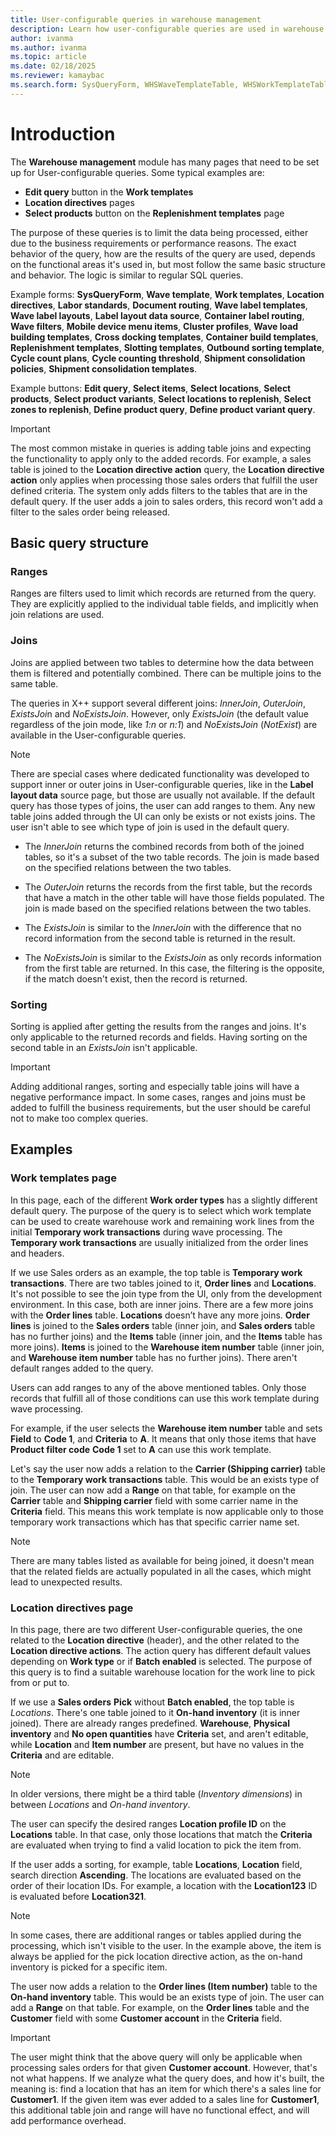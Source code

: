 ```yaml
---
title: User-configurable queries in warehouse management
description: Learn how user-configurable queries are used in warehouse management.
author: ivanma
ms.author: ivanma
ms.topic: article
ms.date: 02/18/2025
ms.reviewer: kamaybac
ms.search.form: SysQueryForm, WHSWaveTemplateTable, WHSWorkTemplateTable, WHSLocDirTable, WHSLaborStandards, WHSDocumentRouting, WHSWaveLabelTemplate, WHSWaveLabelLayout, WHSLabelLayoutDataSource, WHSContainerLabelRouting, WHSWaveFilterTable, WHSRFMenuItem, WHSClusterProfile, WHSLoadBuildTemplate, WHSCrossDockingTemplate, WHSContainerizationTable, WHSReplenishmentTemplates, WHSSlotTemplate, WHSOutboundSortTemplate, WHSCycleCountPlan, WHSCycleCountThreshold, WHSShipConsolidationPolicy, WHSShipConsolidationTemplate
---
```


# Introduction

The **Warehouse management** module has many pages that need to be set up for User-configurable queries. 
Some typical examples are: 
 - **Edit query** button in the **Work templates**
 - **Location directives** pages
 - **Select products** button on the **Replenishment templates** page

The purpose of these queries is to limit the data being processed, either due to the business requirements or performance reasons. The exact behavior of the query, how are the results of the query are used, depends on the functional areas it's used in, but most follow the same basic structure and behavior. The logic is similar to regular SQL queries. 

Example forms:
**SysQueryForm**, **Wave template**, **Work templates**, **Location directives**, **Labor standards**, **Document routing**, **Wave label templates**, **Wave label layouts**, **Label layout data source**, **Container label routing**, **Wave filters**, **Mobile device menu items**, **Cluster profiles**, **Wave load building templates**, **Cross docking templates**, **Container build templates**, **Replenishment templates**, **Slotting templates**, **Outbound sorting template**, **Cycle count plans**, **Cycle counting threshold**, **Shipment consolidation policies**, **Shipment consolidation templates**.

Example buttons:
**Edit query**, **Select items**, **Select locations**, **Select products**, **Select product variants**, **Select locations to replenish**, **Select zones to replenish**, **Define product query**, **Define product variant query**.

> [!IMPORTANT]
> The most common mistake in queries is adding table joins and expecting the functionality to apply only to the added records. For example, a sales table is joined to the **Location directive action** query, the **Location directive action** only applies when processing those sales orders that fulfill the user defined criteria.
> The system only adds filters to the tables that are in the default query. If the user adds a join to sales orders, this record won't add a filter to the sales order being released.

## Basic query structure

### Ranges

Ranges are filters used to limit which records are returned from the query. They are explicitly applied to the individual table fields, and implicitly when join relations are used.

### Joins

Joins are applied between two tables to determine how the data between them is filtered and potentially combined. There can be multiple joins to the same table.

The queries in X++ support several different joins: *InnerJoin*, *OuterJoin*, *ExistsJoi*n and *NoExistsJoin*. However, only *ExistsJoin* (the default value regardless of the join mode, like *1:n* or *n:1*) and *NoExistsJoin* (*NotExist*) are available in the User-configurable queries.

> [!NOTE]
> There are special cases where dedicated functionality was developed to support inner or outer joins in User-configurable queries, like in the **Label layout data** source page, but those are usually not available.
> If the default query has those types of joins, the user can add ranges to them. Any new table joins added through the UI can only be exists or not exists joins.
> The user isn't able to see which type of join is used in the default query.

- The *InnerJoin* returns the combined records from both of the joined tables, so it's a subset of the two table records. The join is made based on the specified relations between the two tables.

- The *OuterJoin* returns the records from the first table, but the records that have a match in the other table will have those fields populated. The join is made based on the specified relations between the two tables.

- The *ExistsJoin* is similar to the *InnerJoin* with the difference that no record information from the second table is returned in the result.

- The *NoExistsJoin* is similar to the *ExistsJoin* as only records information from the first table are returned. In this case, the filtering is the opposite, if the match doesn't exist, then the record is returned. 

### Sorting

Sorting is applied after getting the results from the ranges and joins. It's only applicable to the returned records and fields. Having sorting on the second table in an *ExistsJoin* isn't applicable.

> [!IMPORTANT]
> Adding additional ranges, sorting and especially table joins will have a negative performance impact. In some cases, ranges and joins must be added to fulfill the business requirements, but the user should be careful not to make too complex queries.

## Examples

### Work templates page

In this page, each of the different **Work order types** has a slightly different default query. The purpose of the query is to select which work template can be used to create warehouse work and remaining work lines from the initial **Temporary work transactions** during wave processing. The **Temporary work transactions** are usually initialized from the order lines and headers.

If we use Sales orders as an example, the top table is **Temporary work transactions**. There are two tables joined to it, **Order lines** and **Locations**. It's not possible to see the join type from the UI, only from the development environment. In this case, both are inner joins. There are a few more joins with the **Order lines** table. **Locations** doesn’t have any more joins. **Order lines** is joined to the **Sales orders** table (inner join, and **Sales orders** table has no further joins) and the **Items** table (inner join, and the **Items** table has more joins). **Items** is joined to the **Warehouse item number** table (inner join, and **Warehouse item number** table has no further joins). There aren't default ranges added to the query.

Users can add ranges to any of the above mentioned tables. Only those records that fulfill all of those conditions can use this work template during wave processing.

For example, if the user selects the **Warehouse item number** table and sets **Field** to **Code 1**, and **Criteria** to **A**. It means that only those items that have **Product filter code** **Code 1** set to **A** can use this work template.

Let's say the user now adds a relation to the **Carrier (Shipping carrier)** table to the **Temporary work transactions** table. This would be an exists type of join. The user can now add a **Range** on that table, for example on the **Carrier** table and **Shipping carrier** field with some carrier name in the **Criteria** field. This means this work template is now applicable only to those temporary work transactions which has that specific carrier name set.

> [!NOTE]
> There are many tables listed as available for being joined, it doesn't mean that the related fields are actually populated in all the cases, which might lead to unexpected results.

### Location directives page
In this page, there are two different User-configurable queries, the one related to the **Location directive** (header), and the other related to the **Location directive actions**. The action query has different default values depending on **Work type** or if **Batch enabled** is selected. The purpose of this query is to find a suitable warehouse location for the work line to pick from or put to.

If we use a **Sales orders** **Pick** without **Batch enabled**, the top table is *Locations*. There's one table joined to it **On-hand inventory** (it is inner joined). There are already ranges predefined. **Warehouse**, **Physical inventory** and **No open quantities** have **Criteria** set, and aren't editable, while **Location** and **Item number** are present, but have no values in the **Criteria** and are editable.

> [!NOTE]
> In older versions, there might be a third table (*Inventory dimensions*) in between *Locations* and *On-hand inventory*.

The user can specify the desired ranges **Location profile ID** on the **Locations** table. In that case, only those locations that match the **Criteria** are evaluated when trying to find a valid location to pick the item from.

If the user adds a sorting, for example, table **Locations**, **Location** field, search direction **Ascending**. The locations are evaluated based on the order of their location IDs. For example, a location with the **Location123** ID is evaluated before **Location321**.

> [!NOTE]
> In some cases, there are additional ranges or tables applied during the processing, which isn't visible to the user. In the example above, the item is always be applied for the pick location directive action, as the on-hand inventory is picked for a specific item.

The user now adds a relation to the **Order lines (Item number)** table to the **On-hand inventory** table. This would be an exists type of join. The user can add a **Range** on that table. For example, on the **Order lines** table and the **Customer** field with some **Customer account** in the **Criteria** field.

> [!IMPORTANT]
> The user might think that the above query will only be applicable when processing sales orders for that given **Customer account**. However, that's not what happens. If we analyze what the query does, and how it's built, the meaning is: find a location that has an item for which there's a sales line for **Customer1**. If the given item was ever added to a sales line for **Customer1**, this additional table join and range will have no functional effect, and will add performance overhead.
